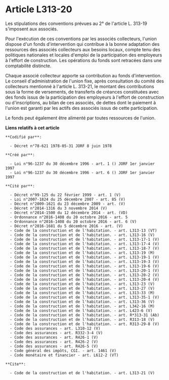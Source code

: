 # Article L313-20

Les stipulations des conventions prévues au 2° de l'article L. 313-19 s'imposent aux associés.

Pour l'exécution de ces conventions par les associés collecteurs, l'union dispose d'un fonds d'intervention qui contribue à
la bonne adaptation des ressources des associés collecteurs aux besoins locaux, compte tenu des politiques nationales et
locales d'emploi de la participation des employeurs à l'effort de construction. Les opérations du fonds sont retracées dans
une comptabilité distincte.

Chaque associé collecteur apporte sa contribution au fonds d'intervention. Le conseil d'administration de l'union fixe, après
consultation du comité des collecteurs mentionné à l'article L. 313-21, le montant des contributions sous la forme de
versements, de transferts de créances constituées avec des fonds issus de la participation des employeurs à l'effort de
construction ou d'inscriptions, au bilan de ces associés, de dettes dont le paiement à l'union est garanti par les actifs des
associés issus de cette participation.

Le fonds peut également être alimenté par toutes ressources de l'union.

**Liens relatifs à cet article**

	**Codifié par**:

	  - Décret n°78-621 1978-05-31 JORF 8 juin 1978

	**Créé par**:

	  - Loi n°96-1237 du 30 décembre 1996 - art. 1 () JORF 1er janvier 1997
	  - Loi n°96-1237 du 30 décembre 1996 - art. 6 () JORF 1er janvier 1997

	**Cité par**:

	  - Décret n°99-125 du 22 février 1999 - art. 1 (V)
	  - Loi n°2007-1824 du 25 décembre 2007 - art. 85 (V)
	  - Décret n°2009-1621 du 23 décembre 2009 - art. (V)
	  - Décret n°2014-1316 du 3 novembre 2014 (V)
	  - Décret n°2014-1500 du 12 décembre 2014 - art. (VD)
	  - Ordonnance n°2016-1408 du 20 octobre 2016 - art. 5
	  - Ordonnance n°2016-1408 du 20 octobre 2016 - art. 6 (V)
	  - Décret n°2016-1681 du 5 décembre 2016 - art. (V)
	  - Code de la construction et de l'habitation. - art. L313-13 (VT)
	  - Code de la construction et de l'habitation. - art. L313-16 (V)
	  - Code de la construction et de l'habitation. - art. L313-17-1 (V)
	  - Code de la construction et de l'habitation. - art. L313-17-4 (V)
	  - Code de la construction et de l'habitation. - art. L313-18-7 (V)
	  - Code de la construction et de l'habitation. - art. L313-19 (M)
	  - Code de la construction et de l'habitation. - art. L313-19-1 (V)
	  - Code de la construction et de l'habitation. - art. L313-19-3 (V)
	  - Code de la construction et de l'habitation. - art. L313-19-6 (V)
	  - Code de la construction et de l'habitation. - art. L313-20-1 (V)
	  - Code de la construction et de l'habitation. - art. L313-20-2 (V)
	  - Code de la construction et de l'habitation. - art. L313-20-4 (V)
	  - Code de la construction et de l'habitation. - art. L313-23 (V)
	  - Code de la construction et de l'habitation. - art. L313-27 (V)
	  - Code de la construction et de l'habitation. - art. L313-33 (M)
	  - Code de la construction et de l'habitation. - art. L313-35-1 (V)
	  - Code de la construction et de l'habitation. - art. L313-36 (V)
	  - Code de la construction et de l'habitation. - art. L342-16 (M)
	  - Code de la construction et de l'habitation. - art. L423-6 (V)
	  - Code de la construction et de l'habitation. - art. R*313-31 (Ab)
	  - Code de la construction et de l'habitation. - art. R313-18 (V)
	  - Code de la construction et de l'habitation. - art. R313-29-8 (V)
	  - Code des assurances - art. L310-12 (V)
	  - Code des assurances - art. R332-3-4 (V)
	  - Code des assurances - art. R426-1 (V)
	  - Code des assurances - art. R426-2 (V)
	  - Code des assurances - art. R426-5 (V)
	  - Code général des impôts, CGI. - art. 1461 (V)
	  - Code monétaire et financier - art. L612-2 (VT)

	**Cite**:

	  - Code de la construction et de l'habitation. - art. L313-21 (V)
